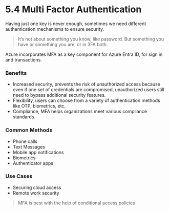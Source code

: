 # 5.4 Multi Factor Authentication

Having just one key is never enough, sometimes we need different authentication mechanisms to ensure security. 

> It’s not about something you know, like password. But something you have or something you are, or in 3FA both.
> 

Azure incorporates MFA as a key component for Azure Entra ID, for sign in and transactions.

### Benefits

- Increased security, prevents the risk of unauthorized access because even if one set of credentials are compromised, unauthorized users still need to bypass additional security features.
- Flexibility, users can choose from a variety of authentication methods like OTP, biometrics, etc.
- Compliance, MFA helps organizations meet various compliance standards.

### Common Methods

- Phone calls
- Text Messages
- Mobile app notifications
- Biometrics
- Authenticator apps

### Use Cases

- Securing cloud access
- Remote work security

> MFA is best with the help of conditional access policies
>